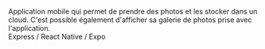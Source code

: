 Application mobile qui permet de prendre des photos et les stocker dans un cloud. C'est possible également d'afficher sa galerie de photos prise avec l'application. <br>
Express / React Native / Expo
